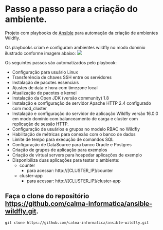 # Passo a passo para a criação do ambiente.

Projeto com playbooks de [Ansible](https://www.ansible.com) para automação da criação de ambientes Wildfly.

Os playbooks criam e configuram ambientes wildfly no modo domínio ilustrado conforme imagem abaixo:
![](/images/wildfly-diagram.svg)

Os seguintes passos são automatizados pelo playbook:
* Configuração para usuário Linux
* Transferência de chaves SSH entre os servidores
* Instalação de pacotes essenciais
* Ajustes de data e hora com timezone local
* Atualização de pacotes e kernel
* Instalação da Open JDK (versão community) 1.8
* Instalação e configuração de servidor Apache HTTP 2.4 configurado com mod_cluster
* Instalação e configuração do servidor de aplicação Wildfly versão 16.0.0 em modo domínio com balanceamento de carga e cluster com replicação de sessão HTTP.
* Configuração de usuários e grupos no modelo RBAC no Wildfly
* Habilitação de métricas para conexão com o banco de dados
* Limite de tempo para execução de comandos SQL
* Configuração de DataSource para banco Oracle e Postgres
* Criação de grupos de aplicação para exemplos
* Criação de virtual servers para hospedar aplicações de exemplo
* Disponibiliza duas aplicações para testar o ambiente:
  * counter
    * para acessar: http://[CLUSTER_IP]/counter
  * cluster-app
    * para acessar: http://[CLUSTER_IP]/cluster-app


## Faça o clone do repositório https://github.com/calma-informatica/ansible-wildfly.git.
```
git clone https://github.com/calma-informatica/ansible-wildfly.git
```
